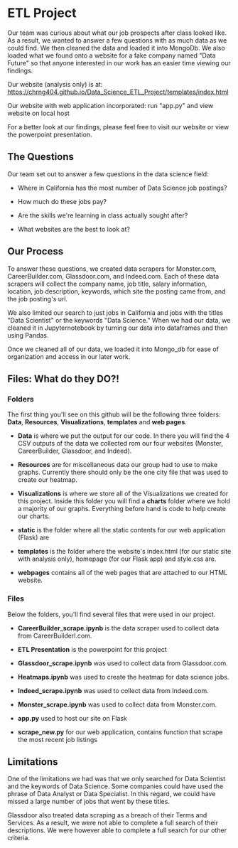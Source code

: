 # ETL Project
Our team was curious about what our job prospects after class looked like. As a result, we wanted to answer a few questions with as much data as we could find. We then cleaned the data and loaded it into MongoDb. We also loaded what we found onto a website for a fake company named "Data Future" so that anyone interested in our work has an easier time viewing our findings. 

Our website (analysis only) is at: https://chrng404.github.io/Data_Science_ETL_Project/templates/index.html 

Our website with web application incorporated: run "app.py" and view website on local host

For a better look at our findings, please feel free to visit our website or view the powerpoint presentation. 

## The Questions
Our team set out to answer a few questions in the data science field: 

* Where in California has the most number of Data Science job postings?

* How much do these jobs pay?

* Are the skills we're learning in class actually sought after?

* What websites are the best to look at?

## Our Process

To answer these questions, we created data scrapers for Monster.com, CareerBuilder.com, Glassdoor.com, and Indeed.com. Each of these data scrapers will collect the company name, job title, salary information, location, job description, keywords, which site the posting came from, and the job posting's url. 

We also limited our search to just jobs in California and jobs with the titles "Data Scientist" or the keywords "Data Science."
When we had our data, we cleaned it in Jupyternotebook by turning our data into dataframes and then using Pandas.

Once we cleaned all of our data, we loaded it into Mongo_db for ease of organization and access in our later work. 

## Files: What do they DO?!

### Folders
The first thing you'll see on this github will be the following three folders: **Data**, **Resources**, **Visualizations**, **templates** and **web pages**. 

* **Data** is where we put the output for our code. In there you will find the 4 CSV outputs of the data we collected rom our four websites (Monster, CareerBuilder, Glassdoor, and Indeed). 

* **Resources** are for miscellaneous data our group had to use to make graphs. Currently there should only be the one city file that was used to create our heatmap.   

* **Visualizations** is where we store all of the Visualizations we created for this project. Inside this folder you will find a **charts** folder where we hold a majority of our graphs. Everything before hand is code to help create our charts.

* **static** is the folder where all the static contents for our web application (Flask) are

* **templates** is the folder where the website's index.html (for our static site with analysis only), homepage (for our Flask app) and style.css are. 

* **webpages** contains all of the web pages that are attached to our HTML website.

### Files
Below the folders,  you'll find several files that were used in our project.

* **CareerBuilder_scrape.ipynb** is the data scraper used to collect data from CareerBuilderl.com.

* **ETL Presentation** is the powerpoint for this project

* **Glassdoor_scrape.ipynb** was used to collect data from Glassdoor.com.

* **Heatmaps.ipynb** was used to create the heatmap for data science jobs. 

* **Indeed_scrape.ipynb** was used to collect data from Indeed.com.

* **Monster_scrape.ipynb** was used to collect data from Monster.com.
* **app.py** used to host our site on Flask 
* **scrape_new.py** for our web application, contains function that scrape the most recent job listings

## Limitations

One of the limitations we had was that we only searched for Data Scientist and the keywords of Data Science. Some companies could have used the phrase of Data Analyst or Data Specialist. In this regard, we could have missed a large number of jobs that went by these titles. 

Glassdoor also treated data scraping as a breach of their Terms and Services. As a result, we were not able to complete a full search of their descriptions. We were however able to complete a full search for our other criteria. 

